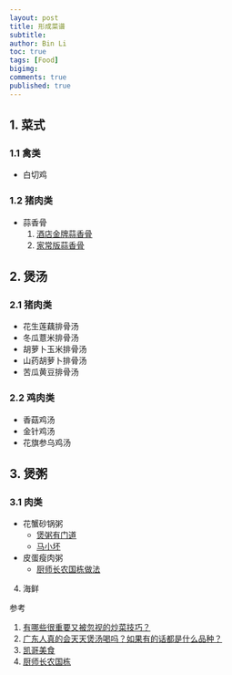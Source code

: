 ```yaml
---
layout: post
title: 形成菜谱
subtitle:
author: Bin Li
toc: true
tags: [Food]
bigimg: 
comments: true
published: true
---
```



## 1. 菜式
### 1.1 禽类
* 白切鸡
### 1.2 猪肉类
* 蒜香骨
    1. [酒店金牌蒜香骨](https://www.bilibili.com/video/av49989769?from=search&seid=2799926682933286906)
    2. [家常版蒜香骨](https://www.bilibili.com/video/av69193156?from=search&seid=2799926682933286906)

## 2. 煲汤
### 2.1 猪肉类
* 花生莲藕排骨汤
* 冬瓜薏米排骨汤
* 胡萝卜玉米排骨汤
* 山药胡萝卜排骨汤
* 苦瓜黄豆排骨汤

### 2.2 鸡肉类
* 香菇鸡汤
* 金针鸡汤
* 花旗参乌鸡汤

## 3.  煲粥
### 3.1 肉类
* 花蟹砂锅粥
    * [煲粥有门道](https://www.bilibili.com/video/av59534733?from=search&seid=2432714276318808704)
    * [马小坏](https://www.bilibili.com/video/av31061442/?spm_id_from=333.788.videocard.0)
* 皮蛋瘦肉粥
    * [厨师长农国栋做法](https://www.bilibili.com/video/av53491076?from=search&seid=9403792848097367510)
4. 海鲜

参考
1. [有哪些很重要又被忽视的炒菜技巧？](https://www.zhihu.com/question/22467582/answer/21504075)
2. [广东人真的会天天煲汤喝吗？如果有的话都是什么品种？](https://www.zhihu.com/question/29476318/answer/74186595)
3. [凯哥美食](https://v.qq.com/vplus/222e3bdcd3760428def1e7c7ee68744c?page=video)
4. [厨师长农国栋](https://space.bilibili.com/415479453)

